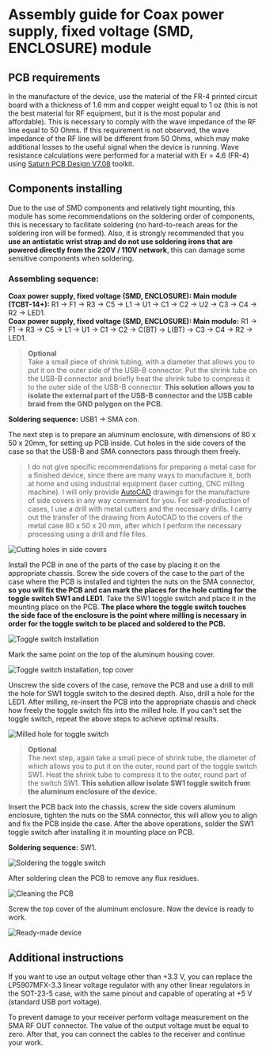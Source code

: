 # Assembly guide for Coax power supply, fixed voltage (SMD, ENCLOSURE) module

## PCB requirements
In the manufacture of the device, use the material of the FR-4 printed circuit board with a thickness of 1.6 mm and copper weight equal to 1 oz (this is not the best material for RF equipment, but it is the most popular and affordable). This is necessary to comply with the wave impedance of the RF line equal to 50 Ohms. If this requirement is not observed, the wave impedance of the RF line will be different from 50 Ohms, which may make additional losses to the useful signal when the device is running. Wave resistance calculations were performed for a material with Er = 4.6 (FR-4) using [Saturn PCB Design V7.08](http://www.saturnpcb.com/pcb_toolkit/) toolkit.

## Components installing 
Due to the use of SMD components and relatively tight mounting, this module has some recommendations on the soldering order of components, this is necessary to facilitate soldering (no hard-to-reach areas for the soldering iron will be formed).
Also, it is strongly recommended that you **use an antistatic wrist strap and do not use soldering irons that are powered directly from the 220V / 110V network**, this can damage some sensitive components when soldering.

### Assembling sequence:

**Coax power supply, fixed voltage (SMD, ENCLOSURE): Main module (TCBT-14+):** R1 -> F1 -> R3 -> C5 -> L1 -> U1 -> C1 -> C2 -> U2 -> C3 -> C4 -> R2 -> LED1.  
**Coax power supply, fixed voltage (SMD, ENCLOSURE): Main module:** R1 -> F1 -> R3 -> C5 -> L1 -> U1 -> C1 -> C2 -> C(BT) -> L(BT) -> C3 -> C4 -> R2 -> LED1.  

> **Optional**   
> Take a small piece of shrink tubing, with a diameter that allows you to put it on the outer side of the USB-B connector. Put the shrink tube on the USB-B connector and briefly heat the shrink tube to compress it to the outer side of the USB-B connector. **This solution allows you to isolate the external part of the USB-B connector and the USB cable braid from the GND polygon on the PCB.**  

**Soldering sequence:** USB1 -> SMA con.  

The next step is to prepare an aluminum enclosure, with dimensions of 80 x 50 x 20mm, for setting up PCB inside. Cut holes in the side covers of the case so that the USB-B and SMA connectors pass through them freely.
> I do not give specific recommendations for preparing a metal case for a finished device, since there are many ways to manufacture it, both at home and using industrial equipment (laser cutting, CNC milling machine). I will only provide [AutoCAD](./Enclosure%20model%20files/) drawings for the manufacture of side covers in any way convenient for you. For self-production of cases, I use a drill with metal cutters and the necessary drills. I carry out the transfer of the drawing from AutoCAD to the covers of the metal case 80 x 50 x 20 mm, after which I perform the necessary processing using a drill and file files.

![Cutting holes in side covers](../../../Resources/Coax%20power%20supply/Fixed%20voltage/Enclosure-Cutting-holes-in-side-covers.jpg)  

Install the PCB in one of the parts of the case by placing it on the appropriate chassis. Screw the side covers of the case to the part of the case where the PCB is installed and tighten the nuts on the SMA connector, **so you will fix the PCB and can mark the places for the hole cutting for the toggle switch SW1 and LED1**. Take the SW1 toggle switch and place it in the mounting place on the PCB. **The place where the toggle switch touches the side face of the enclosure is the point where milling is necessary in order for the toggle switch to be placed and soldered to the PCB.**

![Toggle switch installation](../../../Resources/Coax%20power%20supply/Fixed%20voltage/Enclosure-Toggle-switch-installation.jpg)  

Mark the same point on the top of the aluminum housing cover. 

![Toggle switch installation, top cover](../../../Resources/Coax%20power%20supply/Fixed%20voltage/Enclosure-Toggle-switch-installation-top-cover.jpg)  

Unscrew the side covers of the case, remove the PCB and use a drill to mill the hole for SW1 toggle switch to the desired depth. Also, drill a hole for the LED1. After milling, re-insert the PCB into the appropriate chassis and check how freely the toggle switch fits into the milled hole. If you can't set the toggle switch, repeat the above steps to achieve optimal results.  

![Milled hole for toggle switch](../../../Resources/Coax%20power%20supply/Fixed%20voltage/Enclosure-Milled-hole-for-toggle-switch.jpg) 

> **Optional**  
> The next step, again take a small piece of shrink tube, the diameter of which allows you to put it on the outer, round part of the toggle switch SW1. Heat the shrink tube to compress it to the outer, round part of the switch SW1. **This solution allow isolate SW1 toggle switch from the aluminum enclosure of the device.**   

Insert the PCB back into the chassis, screw the side covers aluminum enclosure, tighten the nuts on the SMA connector, this will allow you to align and fix the PCB inside the case. After the above operations, solder the SW1 toggle switch after installing it in mounting place on PCB.  

**Soldering sequence:** SW1.  

![Soldering the toggle switch](../../../Resources/Coax%20power%20supply/Fixed%20voltage/Enclosure-Soldering-the-toggle-switch.jpg)  

After soldering clean the PCB to remove any flux residues.

![Cleaning the PCB](../../../Resources/Coax%20power%20supply/Fixed%20voltage/Cleaning-the-PCB.jpg)  

Screw the top cover of the aluminum enclosure. Now the device is ready to work.

![Ready-made device](../../../Resources/Coax%20power%20supply/Fixed%20voltage/Enclosure-Ready-made-device.jpg)  

## Additional instructions
If you want to use an output voltage other than +3.3 V, you can replace the LP5907MFX-3.3 linear voltage regulator with any other linear regulators in the SOT-23-5 case, with the same pinout and capable of operating at +5 V (standard USB port voltage).

To prevent damage to your receiver perform voltage measurement on the SMA RF OUT connector. The value of the output voltage must be equal to zero. After that, you can connect the cables to the receiver and continue your work.  

